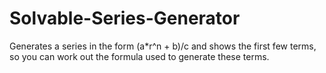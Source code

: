 # Solvable-Series-Generator
Generates a series in the form (a*r^n + b)/c and shows the first few terms, so you can work out the formula used to generate these terms.
